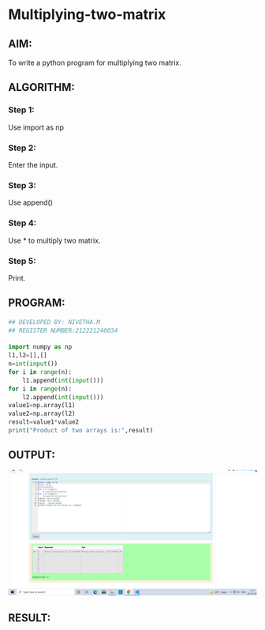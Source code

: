 # Multiplying-two-matrix

## AIM:
To write a python program for multiplying two matrix.

## ALGORITHM:

### Step 1:
Use import as np

### Step 2:
Enter the input.
### Step 3:
Use append()

### Step 4:
Use * to multiply two matrix.
### Step 5:
Print.

## PROGRAM: 
```py
## DEVELOPED BY: NIVETHA.M
## REGISTER NUMBER:212221240034

import numpy as np
l1,l2=[],[]
n=int(input())
for i in range(n):
    l1.append(int(input()))
for i in range(n):
    l2.append(int(input()))
value1=np.array(l1)
value2=np.array(l2)
result=value1*value2
print("Product of two arrays is:",result)
```

## OUTPUT:
![GitHub Logo](.//h1.png)

## RESULT:

